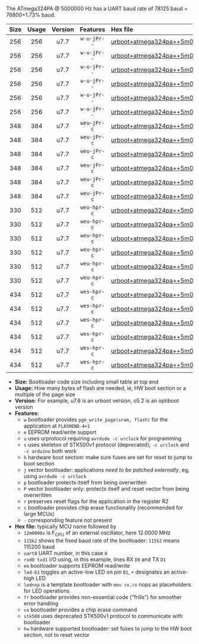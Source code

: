 The ATmega324PA @ 5000000 Hz has a UART baud rate of 78125 baud = 76800+1.73% baud.

|Size|Usage|Version|Features|Hex file|
|:-:|:-:|:-:|:-:|:--|
|256|256|u7.7|`w-u-jPr--`|[urboot+atmega324pa++5m0000x+++76k8_uart0_rxd0_txd1_led+b0_fr.hex](https://raw.githubusercontent.com/stefanrueger/urboot.hex/main/mcus/atmega324pa/external_oscillator/fcpu++5m0000_Hz/br+++76k8_bps/urboot+atmega324pa++5m0000x+++76k8_uart0_rxd0_txd1_led+b0_fr.hex)|
|256|256|u7.7|`w-u-jPr--`|[urboot+atmega324pa++5m0000x+++76k8_uart0_rxd0_txd1_led+b7_fr.hex](https://raw.githubusercontent.com/stefanrueger/urboot.hex/main/mcus/atmega324pa/external_oscillator/fcpu++5m0000_Hz/br+++76k8_bps/urboot+atmega324pa++5m0000x+++76k8_uart0_rxd0_txd1_led+b7_fr.hex)|
|256|256|u7.7|`w-u-jPr--`|[urboot+atmega324pa++5m0000x+++76k8_uart0_rxd0_txd1_lednop_fr.hex](https://raw.githubusercontent.com/stefanrueger/urboot.hex/main/mcus/atmega324pa/external_oscillator/fcpu++5m0000_Hz/br+++76k8_bps/urboot+atmega324pa++5m0000x+++76k8_uart0_rxd0_txd1_lednop_fr.hex)|
|256|256|u7.7|`w-u-jPr--`|[urboot+atmega324pa++5m0000x+++76k8_uart1_rxd2_txd3_led+b0_fr.hex](https://raw.githubusercontent.com/stefanrueger/urboot.hex/main/mcus/atmega324pa/external_oscillator/fcpu++5m0000_Hz/br+++76k8_bps/urboot+atmega324pa++5m0000x+++76k8_uart1_rxd2_txd3_led+b0_fr.hex)|
|256|256|u7.7|`w-u-jPr--`|[urboot+atmega324pa++5m0000x+++76k8_uart1_rxd2_txd3_led+b7_fr.hex](https://raw.githubusercontent.com/stefanrueger/urboot.hex/main/mcus/atmega324pa/external_oscillator/fcpu++5m0000_Hz/br+++76k8_bps/urboot+atmega324pa++5m0000x+++76k8_uart1_rxd2_txd3_led+b7_fr.hex)|
|256|256|u7.7|`w-u-jPr--`|[urboot+atmega324pa++5m0000x+++76k8_uart1_rxd2_txd3_lednop_fr.hex](https://raw.githubusercontent.com/stefanrueger/urboot.hex/main/mcus/atmega324pa/external_oscillator/fcpu++5m0000_Hz/br+++76k8_bps/urboot+atmega324pa++5m0000x+++76k8_uart1_rxd2_txd3_lednop_fr.hex)|
|348|384|u7.7|`weu-jPr-c`|[urboot+atmega324pa++5m0000x+++76k8_uart0_rxd0_txd1_ee_led+b0_fr_ce.hex](https://raw.githubusercontent.com/stefanrueger/urboot.hex/main/mcus/atmega324pa/external_oscillator/fcpu++5m0000_Hz/br+++76k8_bps/urboot+atmega324pa++5m0000x+++76k8_uart0_rxd0_txd1_ee_led+b0_fr_ce.hex)|
|348|384|u7.7|`weu-jPr-c`|[urboot+atmega324pa++5m0000x+++76k8_uart0_rxd0_txd1_ee_led+b7_fr_ce.hex](https://raw.githubusercontent.com/stefanrueger/urboot.hex/main/mcus/atmega324pa/external_oscillator/fcpu++5m0000_Hz/br+++76k8_bps/urboot+atmega324pa++5m0000x+++76k8_uart0_rxd0_txd1_ee_led+b7_fr_ce.hex)|
|348|384|u7.7|`weu-jPr-c`|[urboot+atmega324pa++5m0000x+++76k8_uart0_rxd0_txd1_ee_lednop_fr_ce.hex](https://raw.githubusercontent.com/stefanrueger/urboot.hex/main/mcus/atmega324pa/external_oscillator/fcpu++5m0000_Hz/br+++76k8_bps/urboot+atmega324pa++5m0000x+++76k8_uart0_rxd0_txd1_ee_lednop_fr_ce.hex)|
|348|384|u7.7|`weu-jPr-c`|[urboot+atmega324pa++5m0000x+++76k8_uart1_rxd2_txd3_ee_led+b0_fr_ce.hex](https://raw.githubusercontent.com/stefanrueger/urboot.hex/main/mcus/atmega324pa/external_oscillator/fcpu++5m0000_Hz/br+++76k8_bps/urboot+atmega324pa++5m0000x+++76k8_uart1_rxd2_txd3_ee_led+b0_fr_ce.hex)|
|348|384|u7.7|`weu-jPr-c`|[urboot+atmega324pa++5m0000x+++76k8_uart1_rxd2_txd3_ee_led+b7_fr_ce.hex](https://raw.githubusercontent.com/stefanrueger/urboot.hex/main/mcus/atmega324pa/external_oscillator/fcpu++5m0000_Hz/br+++76k8_bps/urboot+atmega324pa++5m0000x+++76k8_uart1_rxd2_txd3_ee_led+b7_fr_ce.hex)|
|348|384|u7.7|`weu-jPr-c`|[urboot+atmega324pa++5m0000x+++76k8_uart1_rxd2_txd3_ee_lednop_fr_ce.hex](https://raw.githubusercontent.com/stefanrueger/urboot.hex/main/mcus/atmega324pa/external_oscillator/fcpu++5m0000_Hz/br+++76k8_bps/urboot+atmega324pa++5m0000x+++76k8_uart1_rxd2_txd3_ee_lednop_fr_ce.hex)|
|330|512|u7.7|`weu-hpr-c`|[urboot+atmega324pa++5m0000x+++76k8_uart0_rxd0_txd1_ee_led+b0_fr_ce_hw.hex](https://raw.githubusercontent.com/stefanrueger/urboot.hex/main/mcus/atmega324pa/external_oscillator/fcpu++5m0000_Hz/br+++76k8_bps/urboot+atmega324pa++5m0000x+++76k8_uart0_rxd0_txd1_ee_led+b0_fr_ce_hw.hex)|
|330|512|u7.7|`weu-hpr-c`|[urboot+atmega324pa++5m0000x+++76k8_uart0_rxd0_txd1_ee_led+b7_fr_ce_hw.hex](https://raw.githubusercontent.com/stefanrueger/urboot.hex/main/mcus/atmega324pa/external_oscillator/fcpu++5m0000_Hz/br+++76k8_bps/urboot+atmega324pa++5m0000x+++76k8_uart0_rxd0_txd1_ee_led+b7_fr_ce_hw.hex)|
|330|512|u7.7|`weu-hpr-c`|[urboot+atmega324pa++5m0000x+++76k8_uart0_rxd0_txd1_ee_lednop_fr_ce_hw.hex](https://raw.githubusercontent.com/stefanrueger/urboot.hex/main/mcus/atmega324pa/external_oscillator/fcpu++5m0000_Hz/br+++76k8_bps/urboot+atmega324pa++5m0000x+++76k8_uart0_rxd0_txd1_ee_lednop_fr_ce_hw.hex)|
|330|512|u7.7|`weu-hpr-c`|[urboot+atmega324pa++5m0000x+++76k8_uart1_rxd2_txd3_ee_led+b0_fr_ce_hw.hex](https://raw.githubusercontent.com/stefanrueger/urboot.hex/main/mcus/atmega324pa/external_oscillator/fcpu++5m0000_Hz/br+++76k8_bps/urboot+atmega324pa++5m0000x+++76k8_uart1_rxd2_txd3_ee_led+b0_fr_ce_hw.hex)|
|330|512|u7.7|`weu-hpr-c`|[urboot+atmega324pa++5m0000x+++76k8_uart1_rxd2_txd3_ee_led+b7_fr_ce_hw.hex](https://raw.githubusercontent.com/stefanrueger/urboot.hex/main/mcus/atmega324pa/external_oscillator/fcpu++5m0000_Hz/br+++76k8_bps/urboot+atmega324pa++5m0000x+++76k8_uart1_rxd2_txd3_ee_led+b7_fr_ce_hw.hex)|
|330|512|u7.7|`weu-hpr-c`|[urboot+atmega324pa++5m0000x+++76k8_uart1_rxd2_txd3_ee_lednop_fr_ce_hw.hex](https://raw.githubusercontent.com/stefanrueger/urboot.hex/main/mcus/atmega324pa/external_oscillator/fcpu++5m0000_Hz/br+++76k8_bps/urboot+atmega324pa++5m0000x+++76k8_uart1_rxd2_txd3_ee_lednop_fr_ce_hw.hex)|
|434|512|u7.7|`wes-hpr-c`|[urboot+atmega324pa++5m0000x+++76k8_uart0_rxd0_txd1_ee_led+b0_fr_ce_stk500_hw.hex](https://raw.githubusercontent.com/stefanrueger/urboot.hex/main/mcus/atmega324pa/external_oscillator/fcpu++5m0000_Hz/br+++76k8_bps/urboot+atmega324pa++5m0000x+++76k8_uart0_rxd0_txd1_ee_led+b0_fr_ce_stk500_hw.hex)|
|434|512|u7.7|`wes-hpr-c`|[urboot+atmega324pa++5m0000x+++76k8_uart0_rxd0_txd1_ee_led+b7_fr_ce_stk500_hw.hex](https://raw.githubusercontent.com/stefanrueger/urboot.hex/main/mcus/atmega324pa/external_oscillator/fcpu++5m0000_Hz/br+++76k8_bps/urboot+atmega324pa++5m0000x+++76k8_uart0_rxd0_txd1_ee_led+b7_fr_ce_stk500_hw.hex)|
|434|512|u7.7|`wes-hpr-c`|[urboot+atmega324pa++5m0000x+++76k8_uart0_rxd0_txd1_ee_lednop_fr_ce_stk500_hw.hex](https://raw.githubusercontent.com/stefanrueger/urboot.hex/main/mcus/atmega324pa/external_oscillator/fcpu++5m0000_Hz/br+++76k8_bps/urboot+atmega324pa++5m0000x+++76k8_uart0_rxd0_txd1_ee_lednop_fr_ce_stk500_hw.hex)|
|434|512|u7.7|`wes-hpr-c`|[urboot+atmega324pa++5m0000x+++76k8_uart1_rxd2_txd3_ee_led+b0_fr_ce_stk500_hw.hex](https://raw.githubusercontent.com/stefanrueger/urboot.hex/main/mcus/atmega324pa/external_oscillator/fcpu++5m0000_Hz/br+++76k8_bps/urboot+atmega324pa++5m0000x+++76k8_uart1_rxd2_txd3_ee_led+b0_fr_ce_stk500_hw.hex)|
|434|512|u7.7|`wes-hpr-c`|[urboot+atmega324pa++5m0000x+++76k8_uart1_rxd2_txd3_ee_led+b7_fr_ce_stk500_hw.hex](https://raw.githubusercontent.com/stefanrueger/urboot.hex/main/mcus/atmega324pa/external_oscillator/fcpu++5m0000_Hz/br+++76k8_bps/urboot+atmega324pa++5m0000x+++76k8_uart1_rxd2_txd3_ee_led+b7_fr_ce_stk500_hw.hex)|
|434|512|u7.7|`wes-hpr-c`|[urboot+atmega324pa++5m0000x+++76k8_uart1_rxd2_txd3_ee_lednop_fr_ce_stk500_hw.hex](https://raw.githubusercontent.com/stefanrueger/urboot.hex/main/mcus/atmega324pa/external_oscillator/fcpu++5m0000_Hz/br+++76k8_bps/urboot+atmega324pa++5m0000x+++76k8_uart1_rxd2_txd3_ee_lednop_fr_ce_stk500_hw.hex)|

- **Size:** Bootloader code size including small table at top end
- **Usage:** How many bytes of flash are needed, ie, HW boot section or a multiple of the page size
- **Version:** For example, u7.6 is an urboot version, o5.2 is an optiboot version
- **Features:**
  + `w` bootloader provides `pgm_write_page(sram, flash)` for the application at `FLASHEND-4+1`
  + `e` EEPROM read/write support
  + `u` uses urprotocol requiring `avrdude -c urclock` for programming
  + `s` uses skeleton of STK500v1 protocol (deprecated); `-c urclock` and `-c arduino` both work
  + `h` hardware boot section: make sure fuses are set for reset to jump to boot section
  + `j` vector bootloader: applications *need to be patched externally*, eg, using `avrdude -c urclock`
  + `p` bootloader protects itself from being overwritten
  + `P` vector bootloader only: protects itself and reset vector from being overwritten
  + `r` preserves reset flags for the application in the register R2
  + `c` bootloader provides chip erase functionality (recommended for large MCUs)
  + `-` corresponding feature not present
- **Hex file:** typically MCU name followed by
  + `12m0000x` is F<sub>CPU</sub> of an external oscillator, here 12.0000 MHz
  + `115k2` shows the fixed baud rate of the bootloader: `115k2` means 115200 baud
  + `uart0` UART number, in this case `0`
  + `rxd0 txd1` I/O using, in this example, lines RX `D0` and TX `D1`
  + `ee` bootloader supports EEPROM read/write
  + `led-b1` toggles an active-low LED on pin `B1`, `+` designates an active-high LED
  + `lednop` is a template bootloader with `mov rx,rx` nops as placeholders for LED operations
  + `fr` bootloader provides non-essential code ("frills") for smoother error handling
  + `ce` bootloader provides a chip erase command
  + `stk500` uses deprecated STK500v1 protocol to communicate with bootloader
  + `hw` hardware supported bootloader: set fuses to jump to the HW boot section, not to reset vector
